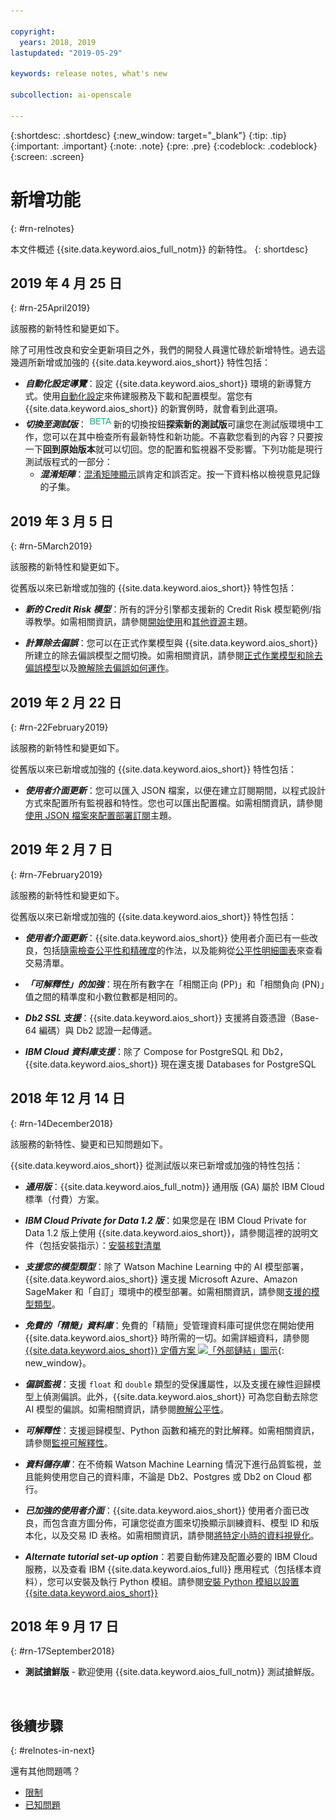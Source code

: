 ```yaml
---

copyright:
  years: 2018, 2019
lastupdated: "2019-05-29"

keywords: release notes, what's new 

subcollection: ai-openscale

---
```


{:shortdesc: .shortdesc}
{:new_window: target="_blank"}
{:tip: .tip}
{:important: .important}
{:note: .note}
{:pre: .pre}
{:codeblock: .codeblock}
{:screen: .screen}

# 新增功能
{: #rn-relnotes}

本文件概述 {{site.data.keyword.aios_full_notm}} 的新特性。
{: shortdesc}

## 2019 年 4 月 25 日
{: #rn-25April2019}

該服務的新特性和變更如下。

除了可用性改良和安全更新項目之外，我們的開發人員還忙碌於新增特性。過去這幾週所新增或加強的 {{site.data.keyword.aios_short}} 特性包括：

- __*自動化設定導覽*__：設定 {{site.data.keyword.aios_short}} 環境的新導覽方式。使用[自動化設定](/docs/services/ai-openscale?topic=ai-openscale-wos-fast-start)來佈建服務及下載和配置模型。當您有 {{site.data.keyword.aios_short}} 的新實例時，就會看到此選項。
- __*切換至測試版*__：![測試版標記](images/beta.png)新的切換按鈕**探索新的測試版**可讓您在測試版環境中工作，您可以在其中檢查所有最新特性和新功能。不喜歡您看到的內容？只要按一下**回到原始版本**就可以切回。您的配置和監視器不受影響。下列功能是現行測試版程式的一部分：
    - __*混淆矩陣*__：[混淆矩陣顯示](/docs/services/ai-openscale?topic=ai-openscale-it-conf-mtx#it-conf-mtx)誤肯定和誤否定。按一下資料格以檢視意見記錄的子集。

## 2019 年 3 月 5 日
{: #rn-5March2019}

該服務的新特性和變更如下。

從舊版以來已新增或加強的 {{site.data.keyword.aios_short}} 特性包括：

- __*新的 Credit Risk 模型*__：所有的評分引擎都支援新的 Credit Risk 模型範例/指導教學。如需相關資訊，請參閱[開始使用](/docs/services/ai-openscale?topic=ai-openscale-gettingstarted#gettingstarted)和[其他資源](/docs/services/ai-openscale?topic=ai-openscale-arsc-ov#arsc-ov)主題。

- __*計算除去偏誤*__：您可以在正式作業模型與 {{site.data.keyword.aios_short}} 所建立的除去偏誤模型之間切換。如需相關資訊，請參閱[正式作業模型和除去偏誤模型](/docs/services/ai-openscale?topic=ai-openscale-it-ov#it-prdb)以及[瞭解除去偏誤如何運作](/docs/services/ai-openscale?topic=ai-openscale-mf-monitor#mf-debias)。

## 2019 年 2 月 22 日
{: #rn-22February2019}

該服務的新特性和變更如下。

從舊版以來已新增或加強的 {{site.data.keyword.aios_short}} 特性包括：

- __*使用者介面更新*__：您可以匯入 JSON 檔案，以便在建立訂閱期間，以程式設計方式來配置所有監視器和特性。您也可以匯出配置檔。如需相關資訊，請參閱[使用 JSON 檔案來配置部署訂閱](/docs/services/ai-openscale?topic=ai-openscale-cf-ov)主題。

## 2019 年 2 月 7 日
{: #rn-7February2019}

該服務的新特性和變更如下。

從舊版以來已新增或加強的 {{site.data.keyword.aios_short}} 特性包括：

- __*使用者介面更新*__：{{site.data.keyword.aios_short}} 使用者介面已有一些改良，包括[隨需檢查公平性和精確度](/docs/services/ai-openscale?topic=ai-openscale-it-ov#it-vdep)的作法，以及能夠從[公平性明細圖表](/docs/services/ai-openscale?topic=ai-openscale-it-ov#it-tra)來查看交易清單。

- __*「可解釋性」的加強*__：現在所有數字在「相關正向 (PP)」和「相關負向 (PN)」值之間的精準度和小數位數都是相同的。

- __*Db2 SSL 支援*__：{{site.data.keyword.aios_short}} 支援將自簽憑證（Base-64 編碼）與 Db2 認證一起傳遞。

- __*IBM Cloud 資料庫支援*__：除了 Compose for PostgreSQL 和 Db2，{{site.data.keyword.aios_short}} 現在還支援 Databases for PostgreSQL

## 2018 年 12 月 14 日
{: #rn-14December2018}

該服務的新特性、變更和已知問題如下。

{{site.data.keyword.aios_short}} 從測試版以來已新增或加強的特性包括：

- __*通用版*__：{{site.data.keyword.aios_full_notm}} 通用版 (GA) 屬於 IBM Cloud 標準（付費）方案。

- __*IBM Cloud Private for Data 1.2 版*__：如果您是在 IBM Cloud Private for Data 1.2 版上使用 {{site.data.keyword.aios_short}}，請參閱這裡的說明文件（包括安裝指示）：[安裝核對清單](/docs/services/ai-openscale-icp?topic=ai-openscale-icp-inst-install-icp#install)

- __*支援您的模型類型*__：除了 Watson Machine Learning 中的 AI 模型部署，{{site.data.keyword.aios_short}} 還支援 Microsoft Azure、Amazon SageMaker 和「自訂」環境中的模型部署。如需相關資訊，請參閱[支援的模型類型](/docs/services/ai-openscale?topic=ai-openscale-in-ov)。

- __*免費的「精簡」資料庫*__：免費的「精簡」受管理資料庫可提供您在開始使用 {{site.data.keyword.aios_short}} 時所需的一切。如需詳細資料，請參閱 [{{site.data.keyword.aios_short}} 定價方案 ![「外部鏈結」圖示](../../icons/launch-glyph.svg "「外部鏈結」圖示")](https://{DomainName}/catalog/services/watson-openscale){: new_window}。

- __*偏誤監視*__：支援 `float` 和 `double` 類型的受保護屬性，以及支援在線性迴歸模型上偵測偏誤。此外，{{site.data.keyword.aios_short}} 可為您自動去除您 AI 模型的偏誤。如需相關資訊，請參閱[瞭解公平性](/docs/services/ai-openscale?topic=ai-openscale-mf-monitor)。

- __*可解釋性*__：支援迴歸模型、Python 函數和補充的對比解釋。如需相關資訊，請參閱[監視可解釋性](/docs/services/ai-openscale?topic=ai-openscale-ie-ov)。

- __*資料儲存庫*__：在不倚賴 Watson Machine Learning 情況下進行品質監視，並且能夠使用您自己的資料庫，不論是 Db2、Postgres 或 Db2 on Cloud 都行。

- __*已加強的使用者介面*__：{{site.data.keyword.aios_short}} 使用者介面已改良，而包含直方圖分佈，可讓您從直方圖來切換顯示訓練資料、模型 ID 和版本化，以及交易 ID 表格。如需相關資訊，請參閱[將特定小時的資料視覺化](/docs/services/ai-openscale?topic=ai-openscale-it-ov#it-vdet)。

- __*Alternate tutorial set-up option*__：若要自動佈建及配置必要的 IBM Cloud 服務，以及查看 IBM {{site.data.keyword.aios_full}} 應用程式（包括樣本資料），您可以安裝及執行 Python 模組。請參閱[安裝 Python 模組以設置 {{site.data.keyword.aios_short}}](/docs/services/ai-openscale?topic=ai-openscale-as-module)

## 2018 年 9 月 17 日
{: #rn-17September2018}

- **測試搶鮮版** - 歡迎使用 {{site.data.keyword.aios_full_notm}} 測試搶鮮版。

<p>&nbsp;</p>

## 後續步驟
{: #relnotes-in-next}

還有其他問題嗎？

- [限制](/docs/services/ai-openscale?topic=ai-openscale-in-ov#in-lim)
- [已知問題](/docs/services/ai-openscale?topic=ai-openscale-in-ov#rn-12ki)
